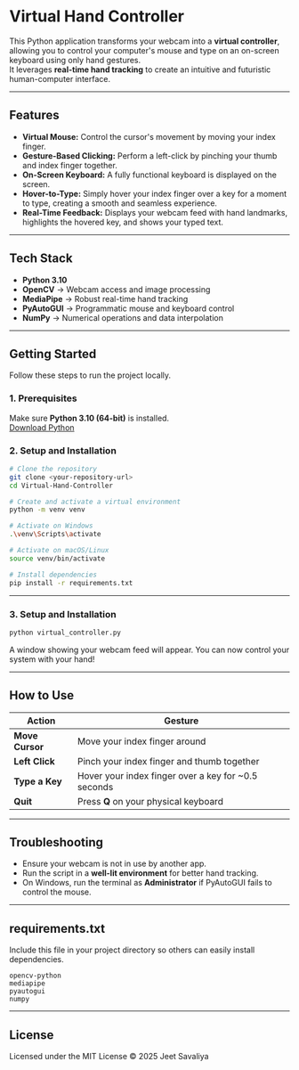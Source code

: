 #  Virtual Hand Controller

This Python application transforms your webcam into a **virtual controller**, allowing you to control your computer's mouse and type on an on-screen keyboard using only hand gestures.  
It leverages **real-time hand tracking** to create an intuitive and futuristic human-computer interface.

---

##  Features

- **Virtual Mouse:** Control the cursor's movement by moving your index finger.  
- **Gesture-Based Clicking:** Perform a left-click by pinching your thumb and index finger together.  
- **On-Screen Keyboard:** A fully functional keyboard is displayed on the screen.  
- **Hover-to-Type:** Simply hover your index finger over a key for a moment to type, creating a smooth and seamless experience.  
- **Real-Time Feedback:** Displays your webcam feed with hand landmarks, highlights the hovered key, and shows your typed text.

---

##  Tech Stack

- **Python 3.10**
- **OpenCV** → Webcam access and image processing  
- **MediaPipe** → Robust real-time hand tracking  
- **PyAutoGUI** → Programmatic mouse and keyboard control  
- **NumPy** → Numerical operations and data interpolation  

---

##  Getting Started

Follow these steps to run the project locally.

### 1. Prerequisites
Make sure **Python 3.10 (64-bit)** is installed.  
 [Download Python](https://www.python.org/downloads/release/python-31011/)

### 2. Setup and Installation

```bash
# Clone the repository
git clone <your-repository-url>
cd Virtual-Hand-Controller

# Create and activate a virtual environment
python -m venv venv

# Activate on Windows
.\venv\Scripts\activate

# Activate on macOS/Linux
source venv/bin/activate

# Install dependencies
pip install -r requirements.txt
```

---

### 3. Setup and Installation

```bash
python virtual_controller.py
```

A window showing your webcam feed will appear. You can now control your system with your hand!

---

##  How to Use

| **Action** | **Gesture** |
|-------------|-------------|
| **Move Cursor** | Move your index finger around |
| **Left Click** | Pinch your index finger and thumb together |
| **Type a Key** | Hover your index finger over a key for ~0.5 seconds |
| **Quit** | Press **Q** on your physical keyboard |

---

##  Troubleshooting

- Ensure your webcam is not in use by another app.  
- Run the script in a **well-lit environment** for better hand tracking.  
- On Windows, run the terminal as **Administrator** if PyAutoGUI fails to control the mouse.

---

##  requirements.txt

Include this file in your project directory so others can easily install dependencies.

```text
opencv-python
mediapipe
pyautogui
numpy
```

---

##  License

Licensed under the MIT License © 2025 Jeet Savaliya

